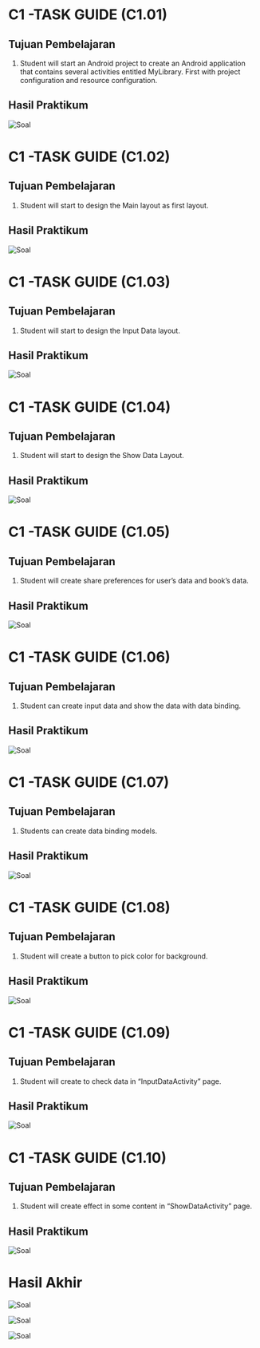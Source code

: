 # C1 -TASK GUIDE (C1.01)

## Tujuan Pembelajaran

1. Student will start an Android project to create an Android application that contains several activities entitled MyLibrary. First with project configuration and resource configuration.

## Hasil Praktikum

![Soal](img/1.PNG)

# C1 -TASK GUIDE (C1.02)

## Tujuan Pembelajaran

1. Student will start to design the Main layout as first layout.


## Hasil Praktikum

![Soal](img/2.PNG)


# C1 -TASK GUIDE (C1.03)

## Tujuan Pembelajaran

1. Student will start to design the Input Data layout.

## Hasil Praktikum

![Soal](img/3.PNG)

# C1 -TASK GUIDE (C1.04)

## Tujuan Pembelajaran

1. Student will start to design the Show Data Layout.

## Hasil Praktikum

![Soal](img/4.PNG)

# C1 -TASK GUIDE (C1.05)

## Tujuan Pembelajaran

1. Student will create share preferences for user’s data and book’s data.


## Hasil Praktikum

![Soal](img/5.PNG)

# C1 -TASK GUIDE (C1.06)

## Tujuan Pembelajaran

1. Student can create input data and show the data with data binding.

## Hasil Praktikum

![Soal](img/6.PNG)

# C1 -TASK GUIDE (C1.07)

## Tujuan Pembelajaran

1. Students can create data binding models.

## Hasil Praktikum

![Soal](img/7.PNG)

# C1 -TASK GUIDE (C1.08)

## Tujuan Pembelajaran

1. Student will create a button to pick color for background.

## Hasil Praktikum

![Soal](img/8.PNG)

# C1 -TASK GUIDE (C1.09)

## Tujuan Pembelajaran

1. Student will create to check data in “InputDataActivity” page.

## Hasil Praktikum

![Soal](img/9.PNG)

# C1 -TASK GUIDE (C1.10)

## Tujuan Pembelajaran

1. Student will create effect in some content in “ShowDataActivity” page.

## Hasil Praktikum

![Soal](img/10.PNG)

# Hasil Akhir

![Soal](img/hasilakhir.PNG)

![Soal](img/hasilakhir1.PNG)

![Soal](img/hasilakhir2.PNG)







